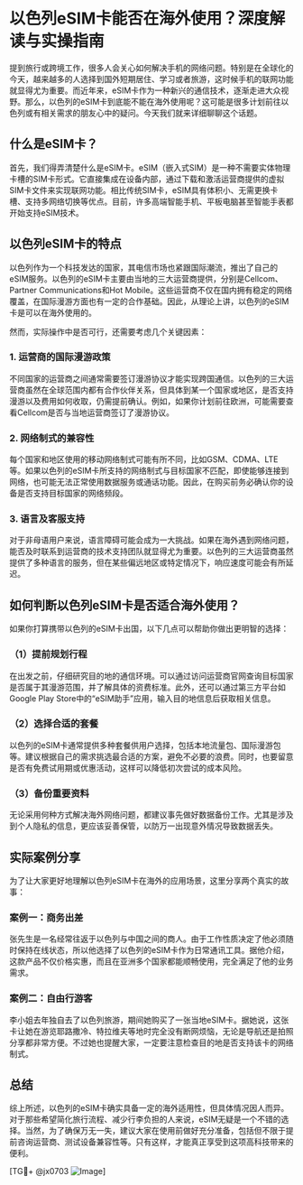 # 以色列eSIM卡能否在海外使用？深度解读与实操指南

提到旅行或跨境工作，很多人会关心如何解决手机的网络问题。特别是在全球化的今天，越来越多的人选择到国外短期居住、学习或者旅游，这时候手机的联网功能就显得尤为重要。而近年来，eSIM卡作为一种新兴的通信技术，逐渐走进大众视野。那么，以色列的eSIM卡到底能不能在海外使用呢？这可能是很多计划前往以色列或有相关需求的朋友心中的疑问。今天我们就来详细聊聊这个话题。

## 什么是eSIM卡？

首先，我们得弄清楚什么是eSIM卡。eSIM（嵌入式SIM）是一种不需要实体物理卡槽的SIM卡形式。它直接集成在设备内部，通过下载和激活运营商提供的虚拟SIM卡文件来实现联网功能。相比传统SIM卡，eSIM具有体积小、无需更换卡槽、支持多网络切换等优点。目前，许多高端智能手机、平板电脑甚至智能手表都开始支持eSIM技术。

## 以色列eSIM卡的特点

以色列作为一个科技发达的国家，其电信市场也紧跟国际潮流，推出了自己的eSIM服务。以色列的eSIM卡主要由当地的三大运营商提供，分别是Cellcom、Partner Communications和Hot Mobile。这些运营商不仅在国内拥有稳定的网络覆盖，在国际漫游方面也有一定的合作基础。因此，从理论上讲，以色列的eSIM卡是可以在海外使用的。

然而，实际操作中是否可行，还需要考虑几个关键因素：

### 1. **运营商的国际漫游政策**
   不同国家的运营商之间通常需要签订漫游协议才能实现跨国通信。以色列的三大运营商虽然在全球范围内都有合作伙伴关系，但具体到某一个国家或地区，是否支持漫游以及费用如何收取，仍需提前确认。例如，如果你计划前往欧洲，可能需要查看Cellcom是否与当地运营商签订了漫游协议。

### 2. **网络制式的兼容性**
   每个国家和地区使用的移动网络制式可能有所不同，比如GSM、CDMA、LTE等。如果以色列的eSIM卡所支持的网络制式与目标国家不匹配，即使能够连接到网络，也可能无法正常使用数据服务或通话功能。因此，在购买前务必确认你的设备是否支持目标国家的网络频段。

### 3. **语言及客服支持**
   对于非母语用户来说，语言障碍可能会成为一大挑战。如果在海外遇到网络问题，能否及时联系到运营商的技术支持团队就显得尤为重要。以色列的三大运营商虽然提供了多种语言的服务，但在某些偏远地区或特定情况下，响应速度可能会有所延迟。

## 如何判断以色列eSIM卡是否适合海外使用？

如果你打算携带以色列的eSIM卡出国，以下几点可以帮助你做出更明智的选择：

### （1）提前规划行程
在出发之前，仔细研究目的地的通信环境。可以通过访问运营商官网查询目标国家是否属于其漫游范围，并了解具体的资费标准。此外，还可以通过第三方平台如Google Play Store中的“eSIM助手”应用，输入目的地信息后获取相关信息。

### （2）选择合适的套餐
以色列的eSIM卡通常提供多种套餐供用户选择，包括本地流量包、国际漫游包等。建议根据自己的需求挑选最合适的方案，避免不必要的浪费。同时，也要留意是否有免费试用期或优惠活动，这样可以降低初次尝试的成本风险。

### （3）备份重要资料
无论采用何种方式解决海外网络问题，都建议事先做好数据备份工作。尤其是涉及到个人隐私的信息，更应该妥善保管，以防万一出现意外情况导致数据丢失。

## 实际案例分享

为了让大家更好地理解以色列eSIM卡在海外的应用场景，这里分享两个真实的故事：

### 案例一：商务出差
张先生是一名经常往返于以色列与中国之间的商人。由于工作性质决定了他必须随时保持在线状态，所以他选择了以色列的eSIM卡作为日常通讯工具。据他介绍，这款产品不仅价格实惠，而且在亚洲多个国家都能顺畅使用，完全满足了他的业务需求。

### 案例二：自由行游客
李小姐去年独自去了以色列旅游，期间她购买了一张当地eSIM卡。据她说，这张卡让她在游览耶路撒冷、特拉维夫等地时完全没有断网烦恼，无论是导航还是拍照分享都非常方便。不过她也提醒大家，一定要注意检查目的地是否支持该卡的网络制式。

## 总结

综上所述，以色列的eSIM卡确实具备一定的海外适用性，但具体情况因人而异。对于那些希望简化旅行流程、减少行李负担的人来说，eSIM无疑是一个不错的选择。当然，为了确保万无一失，建议大家在使用前做好充分准备，包括但不限于提前咨询运营商、测试设备兼容性等。只有这样，才能真正享受到这项高科技带来的便利。

[TG💪+ @jx0703 ![Image](https://github.com/user-attachments/assets/dbca1d08-cadb-493c-b0ec-ad6f7a83f270)]